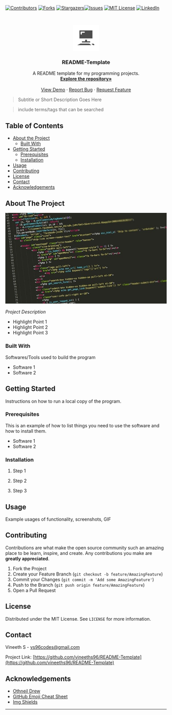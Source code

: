 [![Contributors][contributors-shield]][contributors-url] [![Forks][forks-shield]][forks-url] [![Stargazers][stars-shield]][stars-url][![Issues][issues-shield]][issues-url] [![MIT License][license-shield]][license-url] [![LinkedIn][linkedin-shield]][linkedin-url]

<!-- PROJECT LOGO -->
<br />

<p align="center">
  <a href="https://github.com/othneildrew/Best-README-Template">
    <img src="images/logo.svg" alt="Logo" width="80" height="80">
  </a>
  <h3 align="center">README-Template</h3>
  <p align="center">
    A README template for my programming projects.
    <br />
    <a href=https://github.com/vineeths96/README-Template><strong>Explore the repository»</strong></a>
    <br />
    <br />
    <a href=https://github.com/vineeths96/README-Template>View Demo</a>
    ·
    <a href=https://github.com/vineeths96/README-Template>Report Bug</a>
    ·
    <a href=https://github.com/vineeths96/README-Template>Request Feature</a>
  </p>

</p>

> Subtitle or Short Description Goes Here

> include terms/tags that can be searched

<!-- TABLE OF CONTENTS -->
## Table of Contents

* [About the Project](#about-the-project)
  * [Built With](#built-with)
* [Getting Started](#getting-started)
  * [Prerequisites](#prerequisites)
  * [Installation](#installation)
* [Usage](#usage)
* [Contributing](#contributing)
* [License](#license)
* [Contact](#contact)
* [Acknowledgements](#acknowledgements)



<!-- ABOUT THE PROJECT -->
## About The Project

[![Product Name Screen Shot][product-screenshot]](https://example.com)

*Project Description*

* Highlight Point 1
* Highlight Point 2
* Highlight Point 3

### Built With
Softwares/Tools used to build the program
* Software 1
* Software 2



<!-- GETTING STARTED -->
## Getting Started

Instructions on how to run a local copy of the program.

### Prerequisites

This is an example of how to list things you need to use the software and how to install them.
* Software 1
* Software 2

### Installation

1. Step 1
2. Step 2

3. Step 3



<!-- USAGE EXAMPLES -->
## Usage

Example usages of functionality, screenshots, GIF



<!-- CONTRIBUTING -->

## Contributing

Contributions are what make the open source community such an amazing place to be learn, inspire, and create. Any contributions you make are **greatly appreciated**.

1. Fork the Project
2. Create your Feature Branch (`git checkout -b feature/AmazingFeature`)
3. Commit your Changes (`git commit -m 'Add some AmazingFeature'`)
4. Push to the Branch (`git push origin feature/AmazingFeature`)
5. Open a Pull Request



<!-- LICENSE -->
## License

Distributed under the MIT License. See `LICENSE` for more information.



<!-- CONTACT -->
## Contact

Vineeth S  - vs96codes@gmail.com

Project Link: [https://github.com/vineeths96/README-Template](https://github.com/vineeths96/README-Template)



<!-- ACKNOWLEDGEMENTS -->
## Acknowledgements

* [Othneil Drew](https://github.com/othneildrew)
* [GitHub Emoji Cheat Sheet](https://www.webpagefx.com/tools/emoji-cheat-sheet)
* [Img Shields](https://shields.io)



<!-- MARKDOWN LINKS & IMAGES -->
<!-- https://www.markdownguide.org/basic-syntax/#reference-style-links -->
[contributors-shield]: https://img.shields.io/github/contributors/vineeths96/README-Template.svg?style=flat-square
[contributors-url]: https://github.com/vineeths96/README-Template/graphs/contributors
[forks-shield]: https://img.shields.io/github/forks/vineeths96/README-Template.svg?style=flat-square
[forks-url]: https://github.com/vineeths96/README-Template/network/members
[stars-shield]: https://img.shields.io/github/stars/vineeths96/README-Template.svg?style=flat-square
[stars-url]: https://github.com/vineeths96/README-Template/stargazers
[issues-shield]: https://img.shields.io/github/issues/vineeths96/README-Template.svg?style=flat-square
[issues-url]: https://github.com/vineeths96/README-Template/issues
[license-shield]: https://img.shields.io/badge/License-MIT-yellow.svg
[license-url]: https://github.com/vineeths96/README-Template/blob/master/LICENSE
[linkedin-shield]: https://img.shields.io/badge/-LinkedIn-black.svg?style=flat-square&logo=linkedin&colorB=555
[linkedin-url]: https://linkedin.com/in/vineeths
[product-screenshot]: images/screenshot.jpg

---

